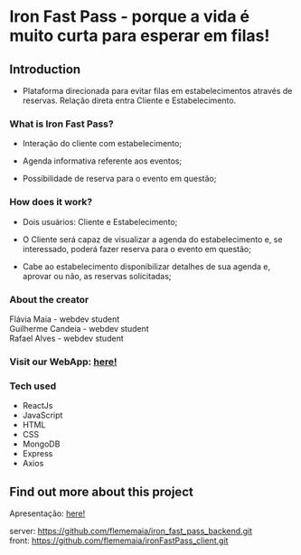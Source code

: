 # Iron Fast Pass - porque a vida é muito curta para esperar em filas!

## Introduction

- Plataforma direcionada para evitar filas em estabelecimentos através de reservas. Relação direta entra Cliente e Estabelecimento.


### What is Iron Fast Pass?

- Interação do cliente com estabelecimento;

- Agenda informativa referente aos eventos;

- Possibilidade de reserva para o evento em questão;


### How does it work?

- Dois usuários: Cliente e Estabelecimento;

- O Cliente será capaz de visualizar a agenda do estabelecimento e, se interessado, poderá fazer reserva para o evento em questão;

- Cabe ao estabelecimento disponibilizar detalhes de sua agenda e, aprovar ou não, as reservas solicitadas;


### About the creator

Flávia Maia - webdev student
<br/>
Guilherme Candeia - webdev student
<br/>
Rafael Alves - webdev student

  
### Visit our WebApp: [here!](https://ironfastpass.netlify.app/)
 

### Tech used
 
 - ReactJs
 - JavaScript
 - HTML
 - CSS 
 - MongoDB
 - Express
 - Axios 
 

## Find out more about this project
 
Apresentação: [here!](https://docs.google.com/presentation/d/1RWfJkCb_HCIK9nnYw_Uc6VmvsCb8juOoeNC-dgK_6GE/edit#slide=id.ge6a94418b3_0_144)

server: https://github.com/flememaia/iron_fast_pass_backend.git
<br/>
front: https://github.com/flememaia/ironFastPass_client.git

